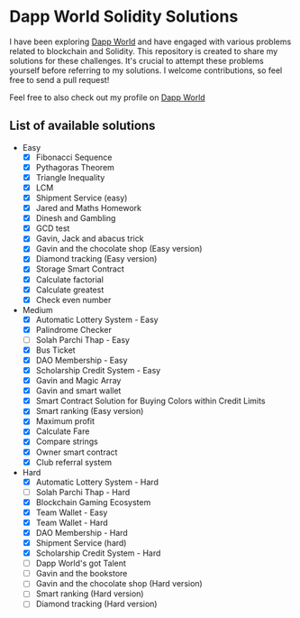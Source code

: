 # Dapp World Solidity Solutions

I have been exploring [Dapp World](https://dapp-world.com) and have engaged with various problems related to blockchain and Solidity. This repository is created to share my solutions for these challenges. It's crucial to attempt these problems yourself before referring to my solutions. I welcome contributions, so feel free to send a pull request!

Feel free to also check out my profile on [Dapp World](https://dapp-world.com/soul/Jacob163)

## List of available solutions
- Easy
  - [x] Fibonacci Sequence
  - [x] Pythagoras Theorem
  - [x] Triangle Inequality
  - [x] LCM
  - [x] Shipment Service (easy)
  - [x] Jared and Maths Homework
  - [x] Dinesh and Gambling
  - [x] GCD test
  - [x] Gavin, Jack and abacus trick
  - [x] Gavin and the chocolate shop (Easy version)
  - [x] Diamond tracking (Easy version)
  - [x] Storage Smart Contract
  - [x] Calculate factorial
  - [x] Calculate greatest
  - [x] Check even number
- Medium
  - [x] Automatic Lottery System - Easy
  - [x] Palindrome Checker
  - [ ] Solah Parchi Thap - Easy
  - [x] Bus Ticket
  - [x] DAO Membership - Easy
  - [x] Scholarship Credit System - Easy
  - [x] Gavin and Magic Array
  - [x] Gavin and smart wallet
  - [x] Smart Contract Solution for Buying Colors within Credit Limits
  - [x] Smart ranking (Easy version)
  - [x] Maximum profit
  - [x] Calculate Fare
  - [x] Compare strings
  - [x] Owner smart contract
  - [x] Club referral system
- Hard
  - [x] Automatic Lottery System - Hard
  - [ ] Solah Parchi Thap - Hard
  - [x] Blockchain Gaming Ecosystem
  - [x] Team Wallet - Easy
  - [x] Team Wallet - Hard
  - [x] DAO Membership - Hard
  - [x] Shipment Service (hard)
  - [x] Scholarship Credit System - Hard
  - [ ] Dapp World's got Talent
  - [ ] Gavin and the bookstore
  - [ ] Gavin and the chocolate shop (Hard version)
  - [ ] Smart ranking (Hard version)
  - [ ] Diamond tracking (Hard version)